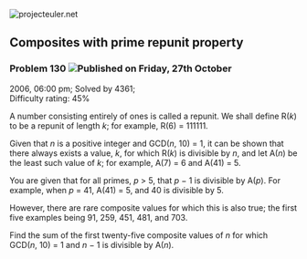![projecteuler.net](images/print_page_logo.png)

## Composites with prime repunit property

### Problem 130 ![](images/icon_info.png)Published on Friday, 27th October
2006, 06:00 pm; Solved by 4361;  
Difficulty rating: 45%

A number consisting entirely of ones is called a repunit. We shall define
R(_k_) to be a repunit of length _k_; for example, R(6) = 111111.

Given that _n_ is a positive integer and GCD(_n_, 10) = 1, it can be shown
that there always exists a value, _k_, for which R(_k_) is divisible by _n_,
and let A(_n_) be the least such value of _k_; for example, A(7) = 6 and A(41)
= 5.

You are given that for all primes, _p_ &gt; 5, that _p_ − 1 is divisible by
A(_p_). For example, when _p_ = 41, A(41) = 5, and 40 is divisible by 5.

However, there are rare composite values for which this is also true; the
first five examples being 91, 259, 451, 481, and 703.

Find the sum of the first twenty-five composite values of _n_ for which  
GCD(_n_, 10) = 1 and _n_ − 1 is divisible by A(_n_).

  
  

